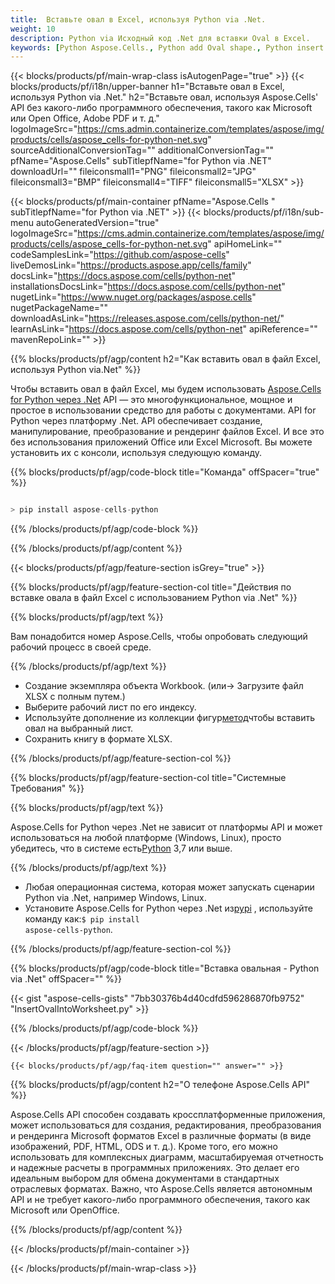 ```yaml
---
title:  Вставьте овал в Excel, используя Python via .Net.
weight: 10
description: Python via Исходный код .Net для вставки Oval в Excel.
keywords: [Python Aspose.Cells., Python add Oval shape., Python insert Oval shape., Python create Oval shape]
---
```

{{< blocks/products/pf/main-wrap-class isAutogenPage="true" >}}
{{< blocks/products/pf/i18n/upper-banner h1="Вставьте овал в Excel, используя Python via .Net." h2="Вставьте овал, используя Aspose.Cells\' API без какого-либо программного обеспечения, такого как Microsoft или Open Office, Adobe PDF и т. д." logoImageSrc="https://cms.admin.containerize.com/templates/aspose/img/products/cells/aspose_cells-for-python-net.svg" sourceAdditionalConversionTag="" additionalConversionTag="" pfName="Aspose.Cells" subTitlepfName="for Python via .NET" downloadUrl="" fileiconsmall1="PNG" fileiconsmall2="JPG" fileiconsmall3="BMP" fileiconsmall4="TIFF" fileiconsmall5="XLSX" >}}

{{< blocks/products/pf/main-container pfName="Aspose.Cells " subTitlepfName="for Python via .NET" >}}
{{< blocks/products/pf/i18n/sub-menu autoGeneratedVersion="true" logoImageSrc="https://cms.admin.containerize.com/templates/aspose/img/products/cells/aspose_cells-for-python-net.svg" apiHomeLink="" codeSamplesLink="https://github.com/aspose-cells" liveDemosLink="https://products.aspose.app/cells/family" docsLink="https://docs.aspose.com/cells/python-net" installationsDocsLink="https://docs.aspose.com/cells/python-net" nugetLink="https://www.nuget.org/packages/aspose.cells" nugetPackageName="" downloadAsLink="https://releases.aspose.com/cells/python-net/" learnAsLink="https://docs.aspose.com/cells/python-net" apiReference="" mavenRepoLink="" >}}

{{% blocks/products/pf/agp/content h2="Как вставить овал в файл Excel, используя Python via.Net" %}}

 Чтобы вставить овал в файл Excel, мы будем использовать
 [Aspose.Cells for Python через .Net](https://pypi.org/project/aspose-cells-python/) 
 API — это многофункциональное, мощное и простое в использовании средство для работы с документами. API for Python через платформу .Net. API обеспечивает создание, манипулирование, преобразование и рендеринг файлов Excel. И все это без использования приложений Office или Excel Microsoft. Вы можете установить их с консоли, используя следующую команду.

{{% blocks/products/pf/agp/code-block title="Команда" offSpacer="true" %}}

```cs

> pip install aspose-cells-python

```

{{% /blocks/products/pf/agp/code-block %}}

{{% /blocks/products/pf/agp/content %}}

{{< blocks/products/pf/agp/feature-section isGrey="true" >}}

{{% blocks/products/pf/agp/feature-section-col title="Действия по вставке овала в файл Excel с использованием Python via .Net" %}}

{{% blocks/products/pf/agp/text %}}

Вам понадобится номер Aspose.Cells, чтобы опробовать следующий рабочий процесс в своей среде.

{{% /blocks/products/pf/agp/text %}}

+ Создание экземпляра объекта Workbook. (или-> Загрузите файл XLSX с полным путем.)
+ Выберите рабочий лист по его индексу.
 + Используйте дополнение из коллекции фигур[метод](https://reference.aspose.com/cells/python-net/aspose.cells.drawing/shapecollection/add_oval/#int-int-int-int-int-int)чтобы вставить овал на выбранный лист.
+ Сохранить книгу в формате XLSX.

{{% /blocks/products/pf/agp/feature-section-col %}}

{{% blocks/products/pf/agp/feature-section-col title="Системные Требования" %}}

{{% blocks/products/pf/agp/text %}}

 Aspose.Cells for Python через .Net не зависит от платформы API и может использоваться на любой платформе (Windows, Linux), просто убедитесь, что в системе есть[Python](https://www.python.org/downloads/) 3,7 или выше.
 
{{% /blocks/products/pf/agp/text %}}

-  Любая операционная система, которая может запускать сценарии Python via .Net, например Windows, Linux.
-  Установите Aspose.Cells for Python через .Net из<a href="https://pypi.org/project/aspose-cells-python/">pypi</a> , используйте команду как:<code>$ pip install aspose-cells-python</code>.

{{% /blocks/products/pf/agp/feature-section-col %}}

{{% blocks/products/pf/agp/code-block title="Вставка овальная - Python via .Net" offSpacer="" %}}

{{< gist "aspose-cells-gists" "7bb30376b4d40cdfd596286870fb9752" "InsertOvalIntoWorksheet.py" >}}

{{% /blocks/products/pf/agp/code-block %}}

{{< /blocks/products/pf/agp/feature-section >}}

    {{< blocks/products/pf/agp/faq-item question="" answer="" >}}
 

<!-- aboutfile Starts -->

{{% blocks/products/pf/agp/content h2="О телефоне Aspose.Cells API" %}}

Aspose.Cells API способен создавать кроссплатформенные приложения, может использоваться для создания, редактирования, преобразования и рендеринга Microsoft форматов Excel в различные форматы (в виде изображений, PDF, HTML, ODS и т. д.). Кроме того, его можно использовать для комплексных диаграмм, масштабируемая отчетность и надежные расчеты в программных приложениях. Это делает его идеальным выбором для обмена документами в стандартных отраслевых форматах. Важно, что Aspose.Cells является автономным API и не требует какого-либо программного обеспечения, такого как Microsoft или OpenOffice.

{{% /blocks/products/pf/agp/content %}}



<!-- aboutfile Ends -->
<!--
{{< blocks/products/pf/agp/other-supported-section title="Other Supported Splitting Formats" subTitle="Using Python, One can also split large file into chunks of many other file formats including." >}}

{{< blocks/products/pf/agp/other-supported-section-item href="https://products.aspose.com/cells/net/splitter/ods/" name="ODS" description="OpenDocument Spreadsheet File" >}}
{{< blocks/products/pf/agp/other-supported-section-item href="https://products.aspose.com/cells/net/splitter/xls/" name="XLS" description="Excel Binary Format" >}}
{{< blocks/products/pf/agp/other-supported-section-item href="https://products.aspose.com/cells/net/splitter/xlsb/" name="XLSB" description="Binary Excel Workbook File" >}}
{{< blocks/products/pf/agp/other-supported-section-item href="https://products.aspose.com/cells/net/splitter/xlsm/" name="XLSM" description="Spreasheet File" >}}

{{< /blocks/products/pf/agp/other-supported-section >}}

-->

{{< /blocks/products/pf/main-container >}}
    
{{< /blocks/products/pf/main-wrap-class >}}
